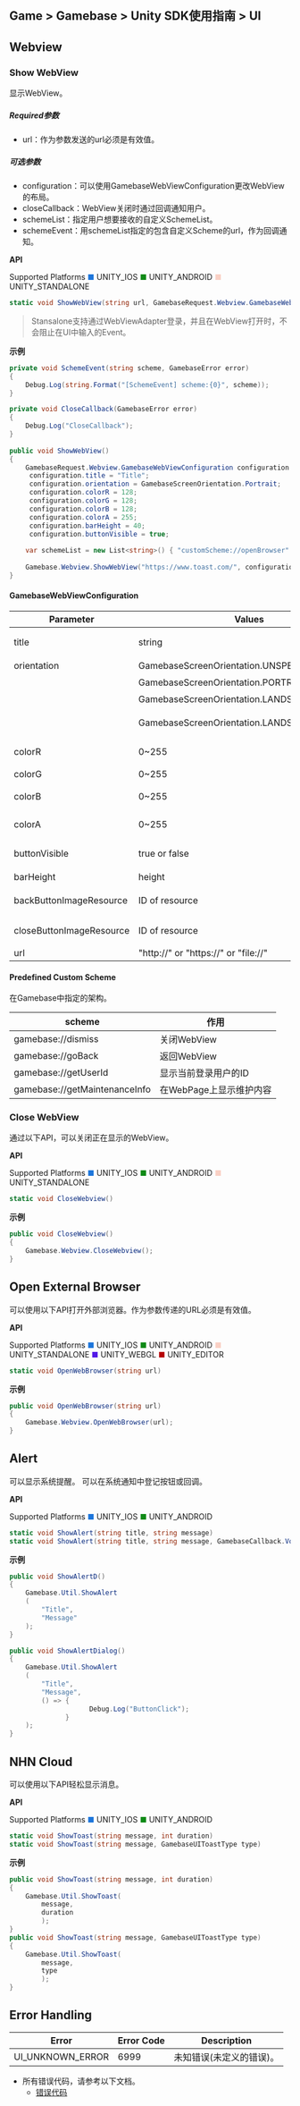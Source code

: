 ## Game > Gamebase > Unity SDK使用指南 > UI

## Webview

### Show WebView

显示WebView。<br/>

##### Required参数
* url：作为参数发送的url必须是有效值。

##### 可选参数
* configuration：可以使用GamebaseWebViewConfiguration更改WebView的布局。
* closeCallback：WebView关闭时通过回调通知用户。
* schemeList：指定用户想要接收的自定义SchemeList。
* schemeEvent：用schemeList指定的包含自定义Scheme的url，作为回调通知。

**API**

Supported Platforms
<span style="color:#1D76DB; font-size: 10pt">■</span> UNITY_IOS
<span style="color:#0E8A16; font-size: 10pt">■</span> UNITY_ANDROID
<span style="color:#F9D0C4; font-size: 10pt">■</span> UNITY_STANDALONE

```cs
static void ShowWebView(string url, GamebaseRequest.Webview.GamebaseWebViewConfiguration configuration = null, GamebaseCallback.ErrorDelegate closeCallback = null, List<string> schemeList = null, GamebaseCallback.GamebaseDelegate<string> schemeEvent = null)
```

> Stansalone支持通过WebViewAdapter登录，并且在WebView打开时，不会阻止在UI中输入的Event。

**示例**
```cs
private void SchemeEvent(string scheme, GamebaseError error)
{
    Debug.Log(string.Format("[SchemeEvent] scheme:{0}", scheme));
}

private void CloseCallback(GamebaseError error)
{
    Debug.Log("CloseCallback");
}
    
public void ShowWebView()
{
    GamebaseRequest.Webview.GamebaseWebViewConfiguration configuration = new GamebaseRequest.Webview.GamebaseWebViewConfiguration();
     configuration.title = "Title";
     configuration.orientation = GamebaseScreenOrientation.Portrait;
     configuration.colorR = 128;
     configuration.colorG = 128;
     configuration.colorB = 128;
     configuration.colorA = 255;
     configuration.barHeight = 40;
     configuration.buttonVisible = true;
    
    var schemeList = new List<string>() { "customScheme://openBrowser" };
    
    Gamebase.Webview.ShowWebView("https://www.toast.com/", configuration, CloseCallback, schemeList, SchemeEvent);
}
```


#### GamebaseWebViewConfiguration

| Parameter | Values | Description |
| ------------------------ | ---------------------------------------- | --------------------------- |
| title                    | string                                   | WebView的标题                 |
| orientation              | GamebaseScreenOrientation.UNSPECIFIED    | 不明 |
|                          | GamebaseScreenOrientation.PORTRAIT       | 纵向模式                       |
|                          | GamebaseScreenOrientation.LANDSCAPE      | 横向模式                       |
|                          | GamebaseScreenOrientation.LANDSCAPE_REVERSE | 横向旋转180度              |
| colorR                   | 0~255                                    | 导航栏颜色Alpha            |
| colorG                   | 0~255                                    | 导航栏颜色R                 |
| colorB                   | 0~255                                    | 导航栏颜色G                |
| colorA                   | 0~255                                    | 导航栏颜色B                |
| buttonVisible            | true or false                            | 返回按钮有效或无效          |
| barHeight                | height                                   | 导航栏高度                 |
| backButtonImageResource  | ID of resource                           | 返回按钮图标                |
| closeButtonImageResource | ID of resource | 关闭按钮图标 |
| url | "http://" or "https://" or "file://" | Web URL |

#### Predefined Custom Scheme

在Gamebase中指定的架构。

| scheme | 作用 |
| ----------------------------- | ------------------------------ |
| gamebase://dismiss |关闭WebView  |
| gamebase://goBack | 返回WebView  |
| gamebase://getUserId          | 显示当前登录用户的ID  |
| gamebase://getMaintenanceInfo | 在WebPage上显示维护内容 |


### Close WebView

通过以下API，可以关闭正在显示的WebView。

**API**

Supported Platforms
<span style="color:#1D76DB; font-size: 10pt">■</span> UNITY_IOS
<span style="color:#0E8A16; font-size: 10pt">■</span> UNITY_ANDROID
<span style="color:#F9D0C4; font-size: 10pt">■</span> UNITY_STANDALONE

```cs
static void CloseWebview()
```

**示例**

```cs
public void CloseWebview()
{
    Gamebase.Webview.CloseWebview();
}
```


## Open External Browser

可以使用以下API打开外部浏览器。作为参数传递的URL必须是有效值。

**API**

Supported Platforms
<span style="color:#1D76DB; font-size: 10pt">■</span> UNITY_IOS
<span style="color:#0E8A16; font-size: 10pt">■</span> UNITY_ANDROID
<span style="color:#F9D0C4; font-size: 10pt">■</span> UNITY_STANDALONE
<span style="color:#5319E7; font-size: 10pt">■</span> UNITY_WEBGL
<span style="color:#B60205; font-size: 10pt">■</span> UNITY_EDITOR

```cs
static void OpenWebBrowser(string url)
```

**示例**
```cs
public void OpenWebBrowser(string url)
{
    Gamebase.Webview.OpenWebBrowser(url);
}
```


## Alert

可以显示系统提醒。
可以在系统通知中登记按钮或回调。

**API**

Supported Platforms
<span style="color:#1D76DB; font-size: 10pt">■</span> UNITY_IOS
<span style="color:#0E8A16; font-size: 10pt">■</span> UNITY_ANDROID

```cs
static void ShowAlert(string title, string message)
static void ShowAlert(string title, string message, GamebaseCallback.VoidDelegate buttonCallback)
```

**示例**
```cs
public void ShowAlertD()
{
    Gamebase.Util.ShowAlert
    (
        "Title",
        "Message"
    );
}

public void ShowAlertDialog()
{
    Gamebase.Util.ShowAlert
    (
        "Title",
        "Message",
        () => {
                    Debug.Log("ButtonClick");
              }
    );
}
```

## NHN Cloud

可以使用以下API轻松显示消息。

**API**

Supported Platforms
<span style="color:#1D76DB; font-size: 10pt">■</span> UNITY_IOS
<span style="color:#0E8A16; font-size: 10pt">■</span> UNITY_ANDROID

```cs
static void ShowToast(string message, int duration)
static void ShowToast(string message, GamebaseUIToastType type)
```

**示例**
```cs
public void ShowToast(string message, int duration)
{
    Gamebase.Util.ShowToast(
        message,
        duration
        );
}
public void ShowToast(string message, GamebaseUIToastType type)
{
    Gamebase.Util.ShowToast(
        message,
        type
        );
}
```

## Error Handling

| Error              | Error Code | Description                 |
| ------------------ | ---------- | --------------------------- |
| UI\_UNKNOWN\_ERROR | 6999       | 未知错误(未定义的错误)。 |

* 所有错误代码，请参考以下文档。
    * [错误代码](./error-code/#client-sdk)
